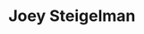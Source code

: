 <!--
**jsteigelman/jsteigelman** is a ✨ _special_ ✨ repository because its `README.md` (this file) appears on your GitHub profile.

Here are some ideas to get you started:

- 🔭 I’m currently working on ...
- 🌱 I’m currently learning ...
- 👯 I’m looking to collaborate on ...
- 🤔 I’m looking for help with ...
- 💬 Ask me about ...
- 📫 How to reach me: ...
- 😄 Pronouns: ...
- ⚡ Fun fact: ...

# Hi, I'm Joey 👋
Say hi at [joey.steigelman@gmail.com](mailto:joey.steigelman@gmail.com?subject=Hello)


-->

# Joey Steigelman
